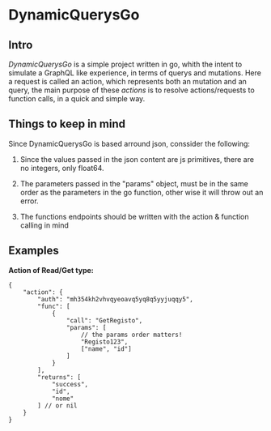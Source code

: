 # DynamicQuerysGo

## __Intro__

_DynamicQuerysGo_ is a simple project written in go, whith the intent to simulate a GraphQL like experience, in terms of querys and mutations. Here a request is called an action, which represents both an mutation and an query, the main purpose of these _actions_ is to resolve actions/requests to function calls, in a quick and simple way.

## __Things to keep in mind__

Since DynamicQuerysGo is based arround json, conssider the following:

1. Since the values passed in the json content are js primitives, there are no integers, only float64.

1. The parameters passed in the "params" object, must be in the same order as the parameters in the go function, other wise it will throw out an error.

1. The functions endpoints should be written with the action & function calling in mind

## __Examples__

__Action of Read/Get type:__

    {
        "action": {
            "auth": "mh354kh2vhvqyeoavq5yq8q5yyjuqqy5",
            "func": [
                {
                    "call": "GetRegisto",
                    "params": [
                        // the params order matters!
                        "Registo123",
                        ["name", "id"]
                    ]
                }
            ],
            "returns": [
                "success",
                "id",
                "nome"
            ] // or nil
        }
    }
